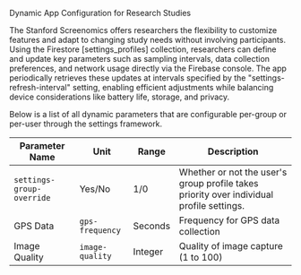 Dynamic App Configuration for Research Studies

The Stanford Screenomics offers researchers the flexibility to customize features and adapt to changing study needs without involving participants. Using the Firestore [settings_profiles] collection, researchers can define and update key parameters such as sampling intervals, data collection preferences, and network usage directly via the Firebase console. The app periodically retrieves these updates at intervals specified by the "settings-refresh-interval" setting, enabling efficient adjustments while balancing device considerations like battery life, storage, and privacy.

Below is a list of all dynamic parameters that are configurable per-group or per-user through the settings framework.

| Parameter Name       | Unit      | Range     | Description                           |
|--------------------|----------------------|----------|---------------------------------------|
| `settings-group-override` | Yes/No  | 1/0  | Whether or not the user's group profile takes priority over individual profile settings. |
| GPS Data           | `gps-frequency`      | Seconds  | Frequency for GPS data collection    |
| Image Quality      | `image-quality`      | Integer  | Quality of image capture (1 to 100)  |
